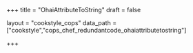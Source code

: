 +++
title = "OhaiAttributeToString"
draft = false

layout = "cookstyle_cops"
data_path = ["cookstyle","cops_chef_redundantcode_ohaiattributetostring"]

+++

<!-- The content of this page is automatically generated from the
cops_chef_redundantcode_ohaiattributetostring.yml file in github.com/chef/cookstyle/blob/main/docs-chef-io/data/cookstyle/. -->
